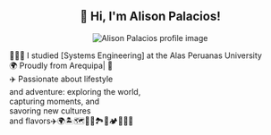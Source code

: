 

<h2 align="center">👋 Hi, I'm Alison Palacios! </h2>  
  <p align="center">
  <img src="https://github.com/user-attachments/assets/5138077a-0bc8-405b-8400-7cff10d246d1" alt="Alison Palacios profile image" />
</p>
    
👩🏻‍🎓 I studied [Systems Engineering] at the Alas Peruanas University<br/>
🌍 Proudly from Arequipa| 📍<br>✈️ Passionate about lifestyle<br> and adventure: exploring the world, <br>capturing moments, and <br>savoring new cultures <br>and flavors✈️🌍🏝️🗺️🚂🗽🏞️🚢🏕️📸🍲🎢

